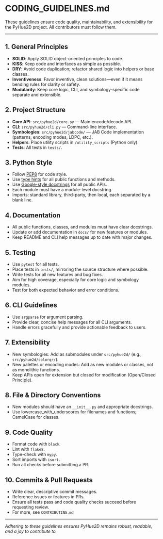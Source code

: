 # CODING_GUIDELINES.md

These guidelines ensure code quality, maintainability, and extensibility for the PyHue2D project. All contributors must follow them.

---

## 1. General Principles
- **SOLID**: Apply SOLID object-oriented principles to code.
- **KISS**: Keep code and interfaces as simple as possible.
- **DRY**: Avoid code duplication; refactor shared logic into helpers or base classes.
- **Inventiveness**: Favor inventive, clean solutions—even if it means bending rules for clarity or safety.
- **Modularity**: Keep core logic, CLI, and symbology-specific code separate and extensible.

## 2. Project Structure
- **Core API**: `src/pyhue2d/core.py` — Main encode/decode API.
- **CLI**: `src/pyhue2d/cli.py` — Command-line interface.
- **Symbologies**: `src/pyhue2d/jabcode/` — JAB Code implementation (patterns, encoding modes, LDPC, etc.).
- **Helpers**: Place utility scripts in `/utility_scripts` (Python only).
- **Tests**: All tests in `tests/`.

## 3. Python Style
- Follow [PEP8](https://www.python.org/dev/peps/pep-0008/) for code style.
- Use [type hints](https://docs.python.org/3/library/typing.html) for all public functions and methods.
- Use [Google-style docstrings](https://google.github.io/styleguide/pyguide.html#38-comments-and-docstrings) for all public APIs.
- Each module must have a module-level docstring.
- Imports: standard library, third-party, then local, each separated by a blank line.

## 4. Documentation
- All public functions, classes, and modules must have clear docstrings.
- Update or add documentation in `docs/` for new features or modules.
- Keep README and CLI help messages up to date with major changes.

## 5. Testing
- Use `pytest` for all tests.
- Place tests in `tests/`, mirroring the source structure where possible.
- Write tests for all new features and bug fixes.
- Aim for high coverage, especially for core logic and symbology modules.
- Test for both expected behavior and error conditions.

## 6. CLI Guidelines
- Use `argparse` for argument parsing.
- Provide clear, concise help messages for all CLI arguments.
- Handle errors gracefully and provide actionable feedback to users.

## 7. Extensibility
- New symbologies: Add as submodules under `src/pyhue2d/` (e.g., `src/pyhue2d/colorqr/`).
- New palettes or encoding modes: Add as new modules or classes, not as monolithic functions.
- Keep APIs open for extension but closed for modification (Open/Closed Principle).

## 8. File & Directory Conventions
- New modules should have an `__init__.py` and appropriate docstrings.
- Use lowercase_with_underscores for filenames and functions; CamelCase for classes.

## 9. Code Quality
- Format code with `black`.
- Lint with `flake8`.
- Type-check with `mypy`.
- Sort imports with `isort`.
- Run all checks before submitting a PR.

## 10. Commits & Pull Requests
- Write clear, descriptive commit messages.
- Reference issues or features in PRs.
- Ensure all tests pass and code quality checks succeed before requesting review.
- For more, see `CONTRIBUTING.md`

---

*Adhering to these guidelines ensures PyHue2D remains robust, readable, and a joy to contribute to.* 
